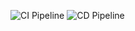 ![CI Pipeline](https://github.com/MartinNipuli/OhjelmistoyllapitoAzuretesti/actions/workflows/ci-test.yml/badge.svg)
![CD Pipeline](https://github.com/MartinNipuli/OhjelmistoyllapitoAzuretesti/actions/workflows/cd.yml/badge.svg)
